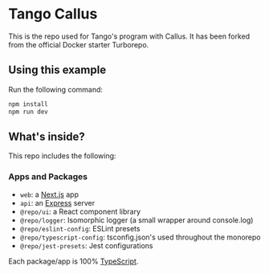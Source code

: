 # Tango Callus

This is the repo used for Tango's program with Callus.
It has been forked from the official Docker starter Turborepo.

## Using this example

Run the following command:

```sh
npm install
npm run dev
```

## What's inside?

This repo includes the following:

### Apps and Packages

- `web`: a [Next.js](https://nextjs.org/) app
- `api`: an [Express](https://expressjs.com/) server
- `@repo/ui`: a React component library
- `@repo/logger`: Isomorphic logger (a small wrapper around console.log)
- `@repo/eslint-config`: ESLint presets
- `@repo/typescript-config`: tsconfig.json's used throughout the monorepo
- `@repo/jest-presets`: Jest configurations

Each package/app is 100% [TypeScript](https://www.typescriptlang.org/).
